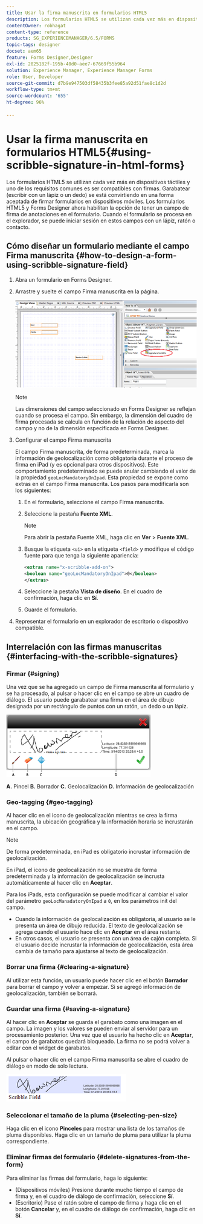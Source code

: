 ```yaml
---
title: Usar la firma manuscrita en formularios HTML5
description: Los formularios HTML5 se utilizan cada vez más en dispositivos táctiles y uno de los requisitos comunes es ser compatibles con firmas. La firma de documentos en dispositivos móviles es una forma aceptada de firmar formularios en dispositivos móviles.
contentOwner: robhagat
content-type: reference
products: SG_EXPERIENCEMANAGER/6.5/FORMS
topic-tags: designer
docset: aem65
feature: Forms Designer,Designer
exl-id: 2025182f-195b-40d0-aee7-67669f55b964
solution: Experience Manager, Experience Manager Forms
role: User, Developer
source-git-commit: d7b9e947503df58435b3fee85a92d51fae8c1d2d
workflow-type: tm+mt
source-wordcount: '655'
ht-degree: 96%

---
```


# Usar la firma manuscrita en formularios HTML5{#using-scribble-signature-in-html-forms}

Los formularios HTML5 se utilizan cada vez más en dispositivos táctiles y uno de los requisitos comunes es ser compatibles con firmas. Garabatear (escribir con un lápiz o un dedo) se está convirtiendo en una forma aceptada de firmar formularios en dispositivos móviles. Los formularios HTML5 y Forms Designer ahora habilitan la opción de tener un campo de firma de anotaciones en el formulario. Cuando el formulario se procesa en el explorador, se puede iniciar sesión en estos campos con un lápiz, ratón o contacto.

## Cómo diseñar un formulario mediante el campo Firma manuscrita {#how-to-design-a-form-using-scribble-signature-field}

1. Abra un formulario en Forms Designer.
1. Arrastre y suelte el campo Firma manuscrita en la página.

   ![designer_scribble](assets/designer_scribble.png)

   >[!NOTE]
   >
   >Las dimensiones del campo seleccionado en Forms Designer se reflejan cuando se procesa el campo. Sin embargo, la dimensión del cuadro de firma procesada se calcula en función de la relación de aspecto del campo y no de la dimensión especificada en Forms Designer.

1. Configurar el campo Firma manuscrita

   El campo Firma manuscrita, de forma predeterminada, marca la información de geolocalización como obligatoria durante el proceso de firma en iPad (y es opcional para otros dispositivos). Este comportamiento predeterminado se puede anular cambiando el valor de la propiedad `geoLocMandatoryOnIpad`. Esta propiedad se expone como extras en el campo Firma manuscrita. Los pasos para modificarla son los siguientes:

   1. En el formulario, seleccione el campo Firma manuscrita.
   1. Seleccione la pestaña **Fuente XML**.

      >[!NOTE]
      >
      >Para abrir la pestaña Fuente XML, haga clic en **Ver** > **Fuente XML**.

   1. Busque la etiqueta `<ui>` en la etiqueta `<field>` y modifique el código fuente para que tenga la siguiente apariencia:

      ```xml
      <extras name="x-scribble-add-on">
      <boolean name="geoLocMandatoryOnIpad">0</boolean>
      </extras>
      ```

   1. Seleccione la pestaña **Vista de diseño**. En el cuadro de confirmación, haga clic en **Sí**.
   1. Guarde el formulario.

1. Representar el formulario en un explorador de escritorio o dispositivo compatible.

## Interrelación con las firmas manuscritas {#interfacing-with-the-scribble-signatures}

### Firmar {#signing}

Una vez que se ha agregado un campo de Firma manuscrita al formulario y se ha procesado, al pulsar o hacer clic en el campo se abre un cuadro de diálogo. El usuario puede garabatear una firma en el área de dibujo designada por un rectángulo de puntos con un ratón, un dedo o un lápiz.

![geolocation](assets/geolocation.png)

**A.** Pincel **B.** Borrador **C.** Geolocalización **D.** Información de geolocalización

### Geo-tagging {#geo-tagging}

Al hacer clic en el icono de geolocalización mientras se crea la firma manuscrita, la ubicación geográfica y la información horaria se incrustarán en el campo.

>[!NOTE]
>
>De forma predeterminada, en iPad es obligatorio incrustar información de geolocalización.

En iPad, el icono de geolocalización no se muestra de forma predeterminada y la información de geolocalización se incrusta automáticamente al hacer clic en **Aceptar**.

Para los iPads, esta configuración se puede modificar al cambiar el valor del parámetro `geoLocManadatoryOnIpad` a `0`, en los parámetros init del campo.

* Cuando la información de geolocalización es obligatoria, al usuario se le presenta un área de dibujo reducida. El texto de geolocalización se agrega cuando el usuario hace clic en **Aceptar** en el área restante.
* En otros casos, el usuario se presenta con un área de cajón completa. Si el usuario decide incrustar la información de geolocalización, esta área cambia de tamaño para ajustarse al texto de geolocalización.

### Borrar una firma {#clearing-a-signature}

Al utilizar esta función, un usuario puede hacer clic en el botón **Borrador** para borrar el campo y volver a empezar. Si se agregó información de geolocalización, también se borrará.

### Guardar una firma {#saving-a-signature}

Al hacer clic en **Aceptar** se guarda el garabato como una imagen en el campo. La imagen y los valores se pueden enviar al servidor para un procesamiento posterior. Una vez que el usuario ha hecho clic en **Aceptar**, el campo de garabatos quedará bloqueado. La firma no se podrá volver a editar con el widget de garabatos.

Al pulsar o hacer clic en el campo Firma manuscrita se abre el cuadro de diálogo en modo de solo lectura.

![3](assets/3.png)

### Seleccionar el tamaño de la pluma {#selecting-pen-size}

Haga clic en el icono **Pinceles** para mostrar una lista de los tamaños de pluma disponibles. Haga clic en un tamaño de pluma para utilizar la pluma correspondiente.

### Eliminar firmas del formulario {#delete-signatures-from-the-form}

Para eliminar las firmas del formulario, haga lo siguiente:

* (Dispositivos móviles) Presione durante mucho tiempo el campo de firma y, en el cuadro de diálogo de confirmación, seleccione **Sí**.
* (Escritorio) Pase el ratón sobre el campo de firma y haga clic en el botón **Cancelar** y, en el cuadro de diálogo de confirmación, haga clic en **Sí**.
